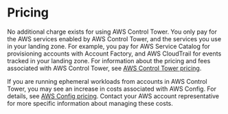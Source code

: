 # Pricing<a name="pricing"></a>

No additional charge exists for using AWS Control Tower\. You only pay for the AWS services enabled by AWS Control Tower, and the services you use in your landing zone\. For example, you pay for AWS Service Catalog for provisioning accounts with Account Factory, and AWS CloudTrail for events tracked in your landing zone\. For information about the pricing and fees associated with AWS Control Tower, see [AWS Control Tower pricing](http://aws.amazon.com/controltower/pricing)\.

If you are running ephemeral workloads from accounts in AWS Control Tower, you may see an increase in costs associated with AWS Config\. For details, see [AWS Config pricing](http://aws.amazon.com/config/pricing)\. Contact your AWS account representative for more specific information about managing these costs\.